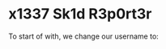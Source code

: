 # x1337 Sk1d R3p0rt3r

To start of with, we change our username to: <script>/*

![Untitled](Untitled.png)

Once we have edited this, we can then make a report with the following:

![Untitled](Untitled_1.png)

Then we escape the close the script tag within edit profile:

![Untitled](Untitled_2.png)

Then we can add some text within report, it doesn't really matter...

![Untitled](Untitled_3.png)

Then we want to change our username back to the previous one with the comment:

![Untitled](Untitled_4.png)

Then we close the comment and add another alert within report:

![Untitled](Untitled_5.png)

Now for the final step, we can add our payload to get the admin cookie, the problem is we cant use quotes since they get escaped, so we use backticks instead!

![Untitled](Untitled_6.png)

Now once we send this, it will redirect us to webhook.site, this isn't useful as we want an admin to see it, but everytime we try to click it, it redirects us... So what we can do is copy the link of the last payload to view its report id:

![Untitled](Untitled_7.png)

Now we know it's id, we can manually send this to admin with send2admin... This is how it will look:

![Untitled](Untitled_8.png)

Lets execute this:

![Untitled](Untitled_9.png)

Now if we check webhook.site, we can see that an admin has checked it!

![Untitled](Untitled_10.png)

Lets copy the admin cookie into our session!

![Untitled](Untitled_11.png)

Win!!!!!!!
